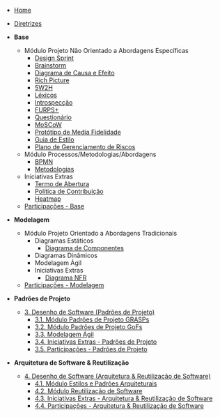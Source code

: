 <!-- docs/_sidebar.md -->

- [Home]()
- [Diretrizes](/Diretrizes/Diretrizes.md)

- **Base**

  - Módulo Projeto Não Orientado a Abordagens Específicas
    - [Design Sprint](Base/ProjetoNaoOrientado/DesignSprint.md)
    - [Brainstorm](Base/ProjetoNaoOrientado/Requisistos/Elicitacao/Brainstorm.md)
    - [Diagrama de Causa e Efeito](Base/ProjetoNaoOrientado/CausaEfeito.md)
    - [Rich Picture](Base/Metodologias/RichPicture.md)
    - [5W2H](Base/Metodologias/5W2H.md)
    - [Léxicos](Base/ProjetoNaoOrientado/Requisistos/Modelagem/Lexicos.md)
    - [Introspecção](Base/ProjetoNaoOrientado/Requisistos/Elicitacao/Introspeccao.md)
    - [FURPS+](Base/ProjetoNaoOrientado/Requisistos/Elicitacao/FURPS%2B.md)
    - [Questionário](Base/ProjetoNaoOrientado/Requisistos/Elicitacao/Questionario.md)
    - [MoSCoW](Base/ProjetoNaoOrientado/Requisistos/Priorizacao/Moscow.md)
    - [Protótipo de Media Fidelidade](Base/ProjetoNaoOrientado/PrototipoMedia.md)
    - [Guia de Estilo](Base/ProjetoNaoOrientado/GuiaDeEstilo.md)
    - [Plano de Gerenciamento de Riscos](Base/ProjetoNaoOrientado/TAP.md)
  - Módulo Processos/Metodologias/Abordagens
    - [BPMN](Base/Metodologias/BPMN.md)
    - [Metodologias](Base/Metodologias/Metodologias.md)
  - Iniciativas Extras
    - [Termo de Abertura](Base/ProjetoNaoOrientado/TAP.md)
    - [Política de Contribuição](Base/ProjetoNaoOrientado/Extra/CONTRIBUTING.md)
    - [Heatmap](Base/ProjetoNaoOrientado/Extra/heatmap.md)
  - [Participações - Base](Base/ParticipacoesBase.md)

- **Modelagem**
  - Módulo Projeto Orientado a Abordagens Tradicionais
    - Diagramas Estáticos
      - [Diagrama de Componentes](Modelagem/Estatica/DiagramaDeComponentes.md)
    - Diagramas Dinâmicos
    - Modelagem Ágil
    - Iniciativas Extras
      - [Diagrama NFR](/Modelagem/IniciativasExtras/NFR.md)
  - [Participações - Modelagem](/Modelagem/2.3.ParticipacoesModelagem.md)

- **Padrões de Projeto**

  - [3. Desenho de Software (Padrões de Projeto)](/PadroesDeProjeto/3.PadroesDeProjeto.md)
    - [3.1. Módulo Padrões de Projeto GRASPs](/PadroesDeProjeto/3.1.GRASPs.md)
    - [3.2. Módulo Padrões de Projeto GoFs](/PadroesDeProjeto/3.2.GoFs.md)
    - [3.3. Modelagem Ágil](/PadroesDeProjeto/3.3.PadroesExtra.md)
    - [3.4. Iniciativas Extras - Padrões de Projeto](/PadroesDeProjeto/3.4.IniciativasExtras.md)
    - [3.5. Participações - Padrões de Projeto](/PadroesDeProjeto/3.5.ParticipacoesPadroes.md)

- **Arquitetura de Software & Reutilização**
  - [4. Desenho de Software (Arquitetura & Reutilização de Software)](/ArquiteturaReutilizacao/4.ArquiteturaReutilizacao.md)
    - [4.1. Módulo Estilos e Padrões Arquiteturais](/ArquiteturaReutilizacao/4.1.PadroesArquiteturais.md)
    - [4.2. Módulo Reutilização de Software](/ArquiteturaReutilizacao/4.2.ReutilizacaoDeSoftware.md)
    - [4.3. Iniciativas Extras - Arquitetura & Reutilização de Software](/ArquiteturaReutilizacao/4.3.IniciativasExtras.md)
    - [4.4. Participações - Arquitetura & Reutilização de Software](/ArquiteturaReutilizacao/4.4.ParticipacoesArqReutilizacao.md)
